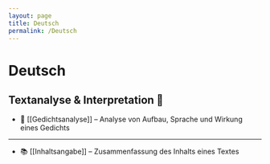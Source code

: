 ```yaml
---
layout: page
title: Deutsch
permalink: /Deutsch
---
```


# Deutsch

## Textanalyse & Interpretation 📝
- 📜 [[Gedichtsanalyse]] – Analyse von Aufbau, Sprache und Wirkung eines Gedichts

---

- 📚 [[Inhaltsangabe]] – Zusammenfassung des Inhalts eines Textes

<!--
<strong>Zuletzt aktualisierte Notizen</strong>
<ul>
  {% assign recent_notes = site.notes 
    | where_exp: "note", "note.path contains '/Deutsch/'"
    | sort: "last_modified_at_timestamp" 
    | reverse %}
  {% for note in recent_notes %}
    <li>
      {{ note.last_modified_at | date: "%d.%m.%Y" }} — 
      <a class="internal-link" href="{{ site.baseurl }}{{ note.url }}">{{ note.title }}</a>
    </li>
  {% endfor %}
</ul>
-->